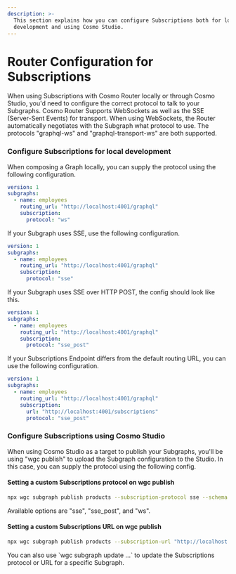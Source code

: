 ```yaml
---
description: >-
  This section explains how you can configure Subscriptions both for local
  development and using Cosmo Studio.
---
```


# Router Configuration for Subscriptions

When using Subscriptions with Cosmo Router locally or through Cosmo Studio, you'd need to configure the correct protocol to talk to your Subgraphs. Cosmo Router Supports WebSockets as well as the SSE (Server-Sent Events) for transport. When using WebSockets, the Router automatically negotiates with the Subgraph what protocol to use. The protocols "graphql-ws" and "graphql-transport-ws" are both supported.

### Configure Subscriptions for local development

When composing a Graph locally, you can supply the protocol using the following configuration.

```yaml
version: 1
subgraphs:
  - name: employees
    routing_url: "http://localhost:4001/graphql"
    subscription:
      protocol: "ws"
```

If your Subgraph uses SSE, use the following configuration.

```yaml
version: 1
subgraphs:
  - name: employees
    routing_url: "http://localhost:4001/graphql"
    subscription:
      protocol: "sse"
```

If your Subgraph uses SSE over HTTP POST, the config should look like this.

```yaml
version: 1
subgraphs:
  - name: employees
    routing_url: "http://localhost:4001/graphql"
    subscription:
      protocol: "sse_post"
```

If your Subscriptions Endpoint differs from the default routing URL, you can use the following configuration.

```yaml
version: 1
subgraphs:
  - name: employees
    routing_url: "http://localhost:4001/graphql"
    subscription:
      url: "http://localhost:4001/subscriptions"
      protocol: "sse_post"
```

### Configure Subscriptions using Cosmo Studio

When using Cosmo Studio as a target to publish your Subgraphs, you'll be using "wgc publish" to upload the Subgraph configuration to the Studio. In this case, you can supply the protocol using the following config.

#### Setting a custom Subscriptions protocol on wgc publish

```bash
npx wgc subgraph publish products --subscription-protocol sse --schema ../demo/subgraphs/products/products.graphql
```

Available options are "sse", "sse\_post", and "ws".

#### Setting a custom Subscriptions URL on wgc publish

```bash
npx wgc subgraph publish products --subscription-url "http://localhost:4001/subscriptions" --schema ../demo/subgraphs/products/products.graphql
```

You can also use \`wgc subgraph update ...\` to update the Subscriptions protocol or URL for a specific Subgraph.
